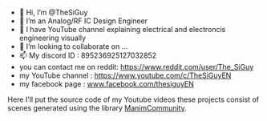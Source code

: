 - 👋 Hi, I’m @TheSiGuy
- 👀 I’m an Analog/RF IC Design Engineer
- 🌱 I have YouTube channel explaining electrical and electroncis engineering visually
- 💞️ I’m looking to collaborate on ...
- 📫 My discord ID : 895236925127032852
- you can contact me on reddit: https://www.reddit.com/user/The_SiGuy
- my YouTube channel : https://www.youtube.com/c/TheSiGuyEN
- my facebook page : www.facebook.com/thesiguyEN

Here I'll put the source code of my Youtube videos
these projects consist of scenes generated using the library [ManimCommunity](https://github.com/ManimCommunity/manim).





